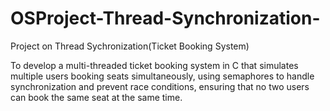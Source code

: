 # OSProject-Thread-Synchronization-
Project on Thread Sychronization(Ticket Booking System)

To develop a multi-threaded ticket booking system in C that simulates multiple users booking seats simultaneously, using semaphores to handle synchronization and prevent race conditions, ensuring that no two users can book the same seat at the same time.

